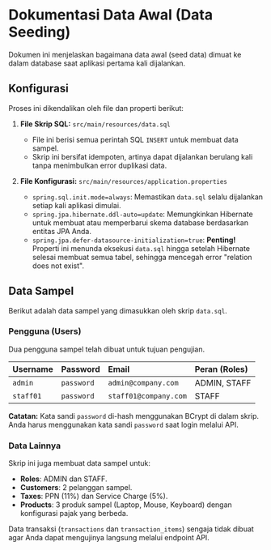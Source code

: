 # Dokumentasi Data Awal (Data Seeding)

Dokumen ini menjelaskan bagaimana data awal (seed data) dimuat ke dalam database saat aplikasi pertama kali dijalankan.

## Konfigurasi

Proses ini dikendalikan oleh file dan properti berikut:

1.  **File Skrip SQL:** `src/main/resources/data.sql`
    -   File ini berisi semua perintah SQL `INSERT` untuk membuat data sampel.
    -   Skrip ini bersifat idempoten, artinya dapat dijalankan berulang kali tanpa menimbulkan error duplikasi data.

2.  **File Konfigurasi:** `src/main/resources/application.properties`
    -   `spring.sql.init.mode=always`: Memastikan `data.sql` selalu dijalankan setiap kali aplikasi dimulai.
    -   `spring.jpa.hibernate.ddl-auto=update`: Memungkinkan Hibernate untuk membuat atau memperbarui skema database berdasarkan entitas JPA Anda.
    -   `spring.jpa.defer-datasource-initialization=true`: **Penting!** Properti ini menunda eksekusi `data.sql` hingga setelah Hibernate selesai membuat semua tabel, sehingga mencegah error "relation does not exist".

## Data Sampel

Berikut adalah data sampel yang dimasukkan oleh skrip `data.sql`.

### Pengguna (Users)

Dua pengguna sampel telah dibuat untuk tujuan pengujian.

| Username  | Password | Email                 | Peran (Roles) |
| :-------- | :------- | :-------------------- | :------------ |
| `admin`   | `password` | `admin@company.com`   | ADMIN, STAFF  |
| `staff01` | `password` | `staff01@company.com` | STAFF         |

**Catatan:** Kata sandi `password` di-hash menggunakan BCrypt di dalam skrip. Anda harus menggunakan kata sandi `password` saat login melalui API.

### Data Lainnya

Skrip ini juga membuat data sampel untuk:
-   **Roles**: ADMIN dan STAFF.
-   **Customers**: 2 pelanggan sampel.
-   **Taxes**: PPN (11%) dan Service Charge (5%).
-   **Products**: 3 produk sampel (Laptop, Mouse, Keyboard) dengan konfigurasi pajak yang berbeda.

Data transaksi (`transactions` dan `transaction_items`) sengaja tidak dibuat agar Anda dapat mengujinya langsung melalui endpoint API.
